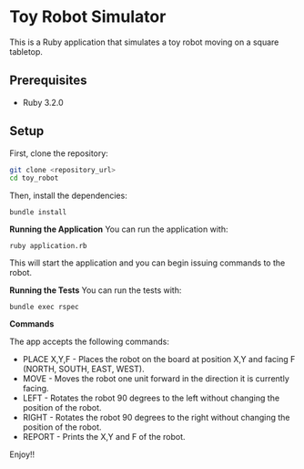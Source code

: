 # Toy Robot Simulator

This is a Ruby application that simulates a toy robot moving on a square tabletop.

## Prerequisites

- Ruby 3.2.0

## Setup

First, clone the repository:

```sh
git clone <repository_url>
cd toy_robot
```

Then, install the dependencies:

`bundle install`

**Running the Application**
You can run the application with:

`ruby application.rb`

This will start the application and you can begin issuing commands to the robot.

**Running the Tests**
You can run the tests with:

`bundle exec rspec`

**Commands**

The app accepts the following commands:

- PLACE X,Y,F - Places the robot on the board at position X,Y and facing F (NORTH, SOUTH, EAST, WEST).
- MOVE - Moves the robot one unit forward in the direction it is currently facing.
- LEFT - Rotates the robot 90 degrees to the left without changing the position of the robot.
- RIGHT - Rotates the robot 90 degrees to the right without changing the position of the robot.
- REPORT - Prints the X,Y and F of the robot.

Enjoy!!